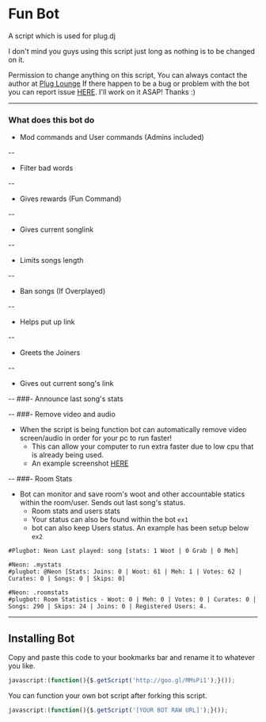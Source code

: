 Fun Bot
=======

A script which is used for plug.dj

I don't mind you guys using this script just long as nothing is to be changed on it.

Permission to change anything on this script, You can always contact the author at
[Plug Lounge](http://goo.gl/cMMMc1)
If there happen to be a bug or problem with the bot you can report issue [HERE](https://github.com/DJ-Neon05/Fun-Bot/issues). I'll work on it ASAP! Thanks :)

---
### What does this bot do ###

- Mod commands and User commands (Admins included)


--
- Filter bad words


--
- Gives rewards (Fun Command)

--
- Gives current songlink

--
- Limits songs length

--
- Ban songs (If Overplayed)


--
- Helps put up link


--
- Greets the Joiners


--
- Gives out current song's link


--
###- Announce last song's stats


--
###- Remove video and audio
- When the script is being function bot can automatically remove video screen/audio in order for your pc to run faster!
    - This can allow your computer to run extra faster due to low cpu that is already being used.
  - An example screenshot [HERE](http://i1328.photobucket.com/albums/w536/Tawi_Bien/funbot_zpse09a0525.png)

--
###- Room Stats
- Bot can monitor and save room's woot and other accountable statics within the room/user. Sends out last song's status.
  - Room stats and users stats
  - Your status can also be found within the bot `ex1`
  - bot can also keep Users status. An example has been setup below `ex2`

```
#Plugbot: Neon Last played: song [stats: 1 Woot | 0 Grab | 0 Meh]
```
```
#Neon: .mystats
#plugbot: @Neon [Stats: Joins: 0 | Woot: 61 | Meh: 1 | Votes: 62 | Curates: 0 | Songs: 0 | Skips: 0]
```
```
#Neon: .roomstats
#plugbot: Room Statistics - Woot: 0 | Meh: 0 | Votes: 0 | Curates: 0 | Songs: 290 | Skips: 24 | Joins: 0 | Registered Users: 4.
```


---
## Installing Bot
Copy and paste this code to your bookmarks bar and rename it to whatever you like.
```Javascript
javascript:(function(){$.getScript('http://goo.gl/MMsPi1');}());
```
You can function your own bot script after forking this script.
```JavaScript
javascript:(function(){$.getScript('[YOUR BOT RAW URL]');}());
```
